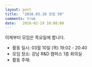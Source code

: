 ```yaml
---
layout: post
title:  "2016.03.10 모임 50"
comments: true
date:   2016-02-19 10:08:00
---
```


이제부터 모임은 목요일에 합니다.<br>

- 활동 일시: 03월 10일 (목) 19:02 - 20:40
- 모임 장소: 강남 R&D 캠퍼스 1층 회의실
- 활동 주제: 
